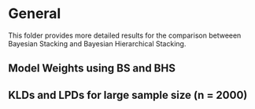 # General

This folder provides more detailed results for the comparison betweeen Bayesian Stacking and Bayesian Hierarchical Stacking.

## Model Weights using BS and BHS


## KLDs and LPDs for large sample size (n = 2000)
